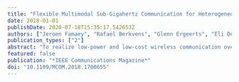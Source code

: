 ```yaml
---
title: "Flexible Multimodal Sub-Gigahertz Communication for Heterogeneous Internet of Things Applications"
date: 2018-01-01
publishDate: 2020-07-18T15:35:17.542653Z
authors: ["Jeroen Famaey", "Rafael Berkvens", "Glenn Ergeerts", "Eli De Poorter", "Floris Van den Abeele", "Tomas Bolckmans", "Jeroen Hoebeke", "Maarten Weyn"]
publication_types: ["2"]
abstract: "To realize low-power and low-cost wireless communication over long distances, several wireless standards using sub-1 GHz frequencies have recently been proposed, each with their own strengths and weaknesses in terms of coverage, energy consumption, and throughput. However, none of them are currently flexible enough to satisfy the requirements of future dynamic and heterogeneous IoT applications. To alleviate this, a novel architecture that uses a multimodal device for flexibly employing a variety of heterogeneous sub-1 GHz wireless networks is proposed. It greatly increases network flexibility, resilience, and performance. A device design is presented together with an abstraction layer that combines the different networks into a single flexible virtual network substrate. The article elaborates on the qualitative advantages of this approach. Measurement-based simulation results show advantages in terms of energy efficiency, with significant reduction in energy use compared to a single-technology solution in a representative IoT track and trace scenario. Finally, the article identifies several open research challenges that need to be resolved to fully realize this vision of flexible multimodal communication for demanding IoT applications."
featured: false
publication: "*IEEE Communications Magazine*"
doi: "10.1109/MCOM.2018.1700655"
---
```


